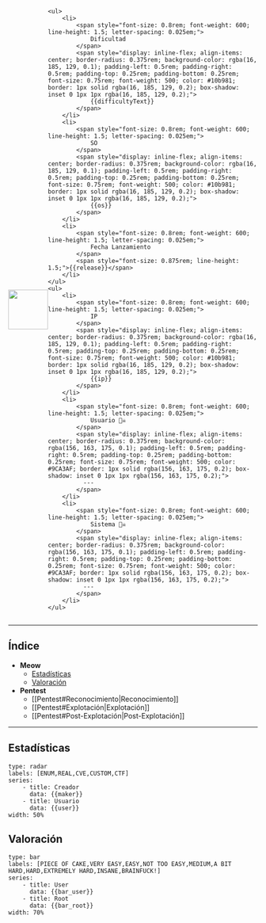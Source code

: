 
<div
	style="display: flex; align-items: center;"
>
	<img
		src="https://www.hackthebox.com{{avatar}}"
		style="width: 5rem; height: 5rem;"
	/>
	
	<ul>
		<li>
			<span style="font-size: 0.8rem; font-weight: 600; line-height: 1.5; letter-spacing: 0.025em;">
				Dificultad
			</span>
			<span style="display: inline-flex; align-items: center; border-radius: 0.375rem; background-color: rgba(16, 185, 129, 0.1); padding-left: 0.5rem; padding-right: 0.5rem; padding-top: 0.25rem; padding-bottom: 0.25rem; font-size: 0.75rem; font-weight: 500; color: #10b981; border: 1px solid rgba(16, 185, 129, 0.2); box-shadow: inset 0 1px 1px rgba(16, 185, 129, 0.2);">
				{{difficultyText}}
			</span>
		</li>
		<li>
			<span style="font-size: 0.8rem; font-weight: 600; line-height: 1.5; letter-spacing: 0.025em;">
				SO
			</span>
			<span style="display: inline-flex; align-items: center; border-radius: 0.375rem; background-color: rgba(16, 185, 129, 0.1); padding-left: 0.5rem; padding-right: 0.5rem; padding-top: 0.25rem; padding-bottom: 0.25rem; font-size: 0.75rem; font-weight: 500; color: #10b981; border: 1px solid rgba(16, 185, 129, 0.2); box-shadow: inset 0 1px 1px rgba(16, 185, 129, 0.2);">
				{{os}}
			</span>
		</li>
		<li>
			<span style="font-size: 0.8rem; font-weight: 600; line-height: 1.5; letter-spacing: 0.025em;">
				Fecha Lanzamiento
			</span>
			<span style="font-size: 0.875rem; line-height: 1.5;">{{release}}</span>
		</li>
	</ul>
	<ul>
		<li>
			<span style="font-size: 0.8rem; font-weight: 600; line-height: 1.5; letter-spacing: 0.025em;">
				IP
			</span>
			<span style="display: inline-flex; align-items: center; border-radius: 0.375rem; background-color: rgba(16, 185, 129, 0.1); padding-left: 0.5rem; padding-right: 0.5rem; padding-top: 0.25rem; padding-bottom: 0.25rem; font-size: 0.75rem; font-weight: 500; color: #10b981; border: 1px solid rgba(16, 185, 129, 0.2); box-shadow: inset 0 1px 1px rgba(16, 185, 129, 0.2);">
				{{ip}}
			</span>
		</li>
		<li>
			<span style="font-size: 0.8rem; font-weight: 600; line-height: 1.5; letter-spacing: 0.025em;">
				Usuario 🏴‍☠️
			</span>
			<span style="display: inline-flex; align-items: center; border-radius: 0.375rem; background-color: rgba(156, 163, 175, 0.1); padding-left: 0.5rem; padding-right: 0.5rem; padding-top: 0.25rem; padding-bottom: 0.25rem; font-size: 0.75rem; font-weight: 500; color: #9CA3AF; border: 1px solid rgba(156, 163, 175, 0.2); box-shadow: inset 0 1px 1px rgba(156, 163, 175, 0.2);">
			  ---
			</span>
		</li>
		<li>
			<span style="font-size: 0.8rem; font-weight: 600; line-height: 1.5; letter-spacing: 0.025em;">
				Sistema 🏴‍☠️
			</span>
			<span style="display: inline-flex; align-items: center; border-radius: 0.375rem; background-color: rgba(156, 163, 175, 0.1); padding-left: 0.5rem; padding-right: 0.5rem; padding-top: 0.25rem; padding-bottom: 0.25rem; font-size: 0.75rem; font-weight: 500; color: #9CA3AF; border: 1px solid rgba(156, 163, 175, 0.2); box-shadow: inset 0 1px 1px rgba(156, 163, 175, 0.2);">
			  ---
			</span>
		</li>
	</ul>
</div>

---

## Índice

- **Meow**
	- [Estadísticas](#Estadísticas)
	- [Valoración](#Valoración)
- **Pentest**
	- [[Pentest#Reconocimiento|Reconocimiento]]
	- [[Pentest#Explotación|Explotación]]
	- [[Pentest#Post-Explotación|Post-Explotación]]

---

## Estadísticas

```chart
type: radar
labels: [ENUM,REAL,CVE,CUSTOM,CTF]
series:
    - title: Creador
	  data: {{maker}}
    - title: Usuario
      data: {{user}}
width: 50%
```

## Valoración

```chart
type: bar
labels: [PIECE OF CAKE,VERY EASY,EASY,NOT TOO EASY,MEDIUM,A BIT HARD,HARD,EXTREMELY HARD,INSANE,BRAINFUCK!]
series:
    - title: User
	  data: {{bar_user}}
	- title: Root
	  data: {{bar_root}}
width: 70%
```
